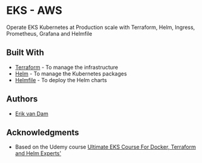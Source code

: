 # EKS - AWS

Operate EKS Kubernetes at Production scale with Terraform, Helm, Ingress, Prometheus, Grafana and Helmfile

## Built With

* [Terraform](https://www.terraform.io/docs/index.html) - To manage the infrastructure
* [Helm](https://helm.sh/docs/) - To manage the Kubernetes packages
* [Helmfile](https://github.com/roboll/helmfile) - To deploy the Helm charts

## Authors

* [Erik van Dam](https://erikvandam.dev)

## Acknowledgments

* Based on the Udemy course [Ultimate EKS Course For Docker, Terraform and Helm Experts'](https://www.udemy.com/course/aws-eks-kubernetes/)

